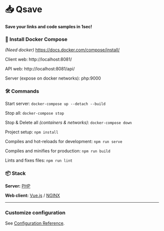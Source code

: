 # 📥 Qsave

#### Save your links and code samples in 1sec!

### 💾 Install Docker Compose

*(Need docker)*
https://docs.docker.com/compose/install/

Client web: http://localhost:8081/

API web: http://localhost:8081/api/

Server (expose on docker networks): php:9000

### 🛠 Commands

Start server: `docker-compose up --detach --build`

Stop all: `docker-compose stop`

Stop & Delete all *(containers & networks)*: `docker-compose down`

Project setup: `npm install`

Compiles and hot-reloads for development: `npm run serve`

Compiles and minifies for production: `npm run build`

Lints and fixes files: `npm run lint`

### 📦 Stack

**Server:** [PHP](https://www.php.net)

**Web client:** [Vue.js](https://vuejs.org/) / [NGINX](https://www.nginx.com)

---

### Customize configuration
See [Configuration Reference](https://cli.vuejs.org/config/).
